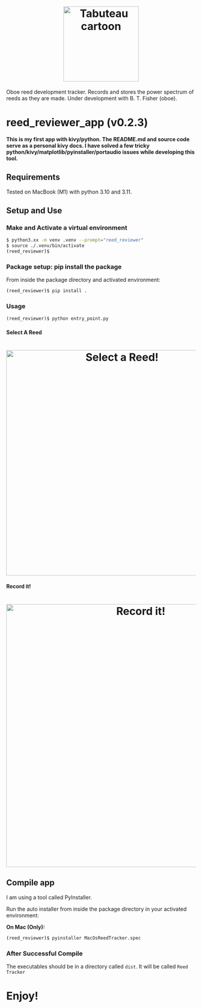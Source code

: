 <h1 align="center">
  <img src="https://github.com/user-attachments/assets/ce84ed8b-91bb-4b58-9369-bf8d391d71d7" alt="Tabuteau cartoon" width="200">
</h1>


Oboe reed development tracker. Records and stores the power spectrum
of reeds as they are made. Under development with B. T. Fisher (oboe).

# reed_reviewer_app (v0.2.3)

**This is my first app with kivy/python. The README.md and source code serve as
a personal kivy docs. I have solved a few tricky
python/kivy/matplotlib/pyinstaller/portaudio issues while developing this tool.**

## Requirements

Tested on MacBook (M1) with python 3.10 and 3.11.

## Setup and Use


### Make and Activate a virtual environment

```bash
$ python3.xx -m venv .venv --prompt="reed_reviewer"
$ source ./.venv/bin/activate
(reed_reviewer)$
```

### Package setup: pip install the package

From inside the package directory and activated environment:

```bash
(reed_reviewer)$ pip install .
```

### Usage

```python
(reed_reviewer)$ python entry_point.py
```

#### Select A Reed

<h1 align="center">
<img width="600" alt="Select a Reed!" src="https://github.com/user-attachments/assets/4da44291-4dd8-49a1-80d2-26c40b3eba16">
</h1>

#### Record it!

<h1 align="center">
<img width="700" alt="Record it!" src="https://github.com/user-attachments/assets/530981e9-3afe-43ae-8883-05db63b9fdbe">
</h1>

## Compile app

I am using a tool called PyInstaller.

Run the auto installer from inside the package directory in your activated
environment:

**On Mac (Only):**

```bash
(reed_reviewer)$ pyinstaller MacOsReedTracker.spec 
```

### After Successful Compile

The executables should be in a directory called `dist`. It will be called `Reed Tracker`

# Enjoy!
